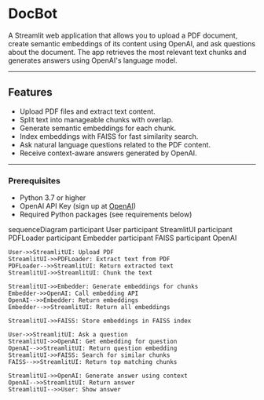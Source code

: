 # DocBot

A Streamlit web application that allows you to upload a PDF document, create semantic embeddings of its content using OpenAI, and ask questions about the document. The app retrieves the most relevant text chunks and generates answers using OpenAI's language model.

---

## Features

- Upload PDF files and extract text content.
- Split text into manageable chunks with overlap.
- Generate semantic embeddings for each chunk.
- Index embeddings with FAISS for fast similarity search.
- Ask natural language questions related to the PDF content.
- Receive context-aware answers generated by OpenAI.

---


### Prerequisites

- Python 3.7 or higher
- OpenAI API Key (sign up at [OpenAI](https://platform.openai.com/))
- Required Python packages (see requirements below)

sequenceDiagram
    participant User
    participant StreamlitUI
    participant PDFLoader
    participant Embedder
    participant FAISS
    participant OpenAI

    User->>StreamlitUI: Upload PDF
    StreamlitUI->>PDFLoader: Extract text from PDF
    PDFLoader-->>StreamlitUI: Return extracted text
    StreamlitUI->>StreamlitUI: Chunk the text

    StreamlitUI->>Embedder: Generate embeddings for chunks
    Embedder->>OpenAI: Call embedding API
    OpenAI-->>Embedder: Return embeddings
    Embedder-->>StreamlitUI: Return all embeddings

    StreamlitUI->>FAISS: Store embeddings in FAISS index

    User->>StreamlitUI: Ask a question
    StreamlitUI->>OpenAI: Get embedding for question
    OpenAI-->>StreamlitUI: Return question embedding
    StreamlitUI->>FAISS: Search for similar chunks
    FAISS-->>StreamlitUI: Return top matching chunks

    StreamlitUI->>OpenAI: Generate answer using context
    OpenAI-->>StreamlitUI: Return answer
    StreamlitUI-->>User: Show answer



